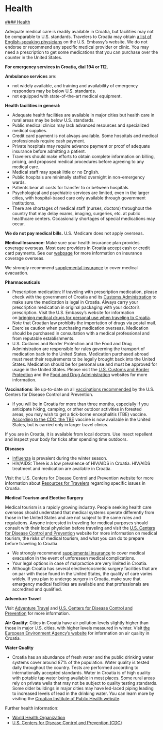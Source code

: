 # Health

[#### Health](javascript:void(0); "Health")

Adequate medical care is readily available in Croatia, but facilities may not be comparable to U.S. standards. Travelers to Croatia may obtain [a list of English-speaking physicians](https://hr.usembassy.gov/medical-assistance/) on the U.S. Embassy’s website. We do not endorse or recommend any specific medical provider or clinic. You may need a prescription to get some medications that you can purchase over the counter in the United States.

**For emergency services in Croatia, dial 194 or 112.**

**Ambulance services** are:

* not widely available, and training and availability of emergency responders may be below U.S. standards.
* not equipped with state-of-the-art medical equipment.

**Health facilities in general:**

* Adequate health facilities are available in major cities but health care in rural areas may be below U.S. standards.
* Public medical clinics may lack advanced resources and specialized medical supplies.
* Credit card payment is not always available. Some hospitals and medical professionals require cash payment.
* Private hospitals may require advance payment or proof of adequate insurance before admitting a patient.
* Travelers should make efforts to obtain complete information on billing, pricing, and proposed medical procedures before agreeing to any medical care.
* Medical staff may speak little or no English.
* Public hospitals are minimally staffed overnight in non-emergency wards.
* Patients bear all costs for transfer to or between hospitals.
* Psychological and psychiatric services are limited, even in the larger cities, with hospital-based care only available through government institutions.
* There are shortages of medical staff (nurses, doctors) throughout the country that may delay exams, imaging, surgeries, etc. at public healthcare centers. Occasionally shortages of special medications may occur.

**We do not pay medical bills.** U.S. Medicare does not apply overseas.

**Medical Insurance:** Make sure your health insurance plan provides coverage overseas. Most care providers in Croatia accept cash or credit card payments. See our [webpage](https://travel.state.gov/content/travel/en/international-travel/before-you-go/your-health-abroad/Insurance_Coverage_Overseas.html) for more information on insurance coverage overseas.

We strongly recommend [supplemental insurance](https://travel.state.gov/content/travel/en/international-travel/before-you-go/your-health-abroad/Insurance_Coverage_Overseas.html) to cover medical evacuation.

**Pharmaceuticals**

* Prescription medication: If traveling with prescription medication, please check with the government of Croatia and its [Customs Administration](https://carina.gov.hr/featured/information-for-passengers-natural-persons/bringing-in-medicine-and-narcotics/6745) to make sure the medication is legal in Croatia. Always carry your prescription medication in original packaging with your doctor’s prescription. Visit the U.S. Embassy’s website for information on [bringing medical drugs for personal use when traveling to Croatia](https://hr.usembassy.gov/medical-assistance/). Note that Croatian law prohibits the importation of drugs via postal mail.
* Exercise caution when purchasing medication overseas. Medication should be purchased in consultation with a medical professional and from reputable establishments.
* U.S. Customs and Border Protection and the Food and Drug Administration are responsible for rules governing the transport of medication back to the United States. Medication purchased abroad must meet their requirements to be legally brought back into the United States. Medication should be for personal use and must be approved for usage in the United States. Please visit the [U.S. Customs and Border Protection](https://www.cbp.gov/travel/us-citizens/know-before-you-go/prohibited-and-restricted-items) and the [Food and Drug Administration](https://www.fda.gov/drugs/buying-using-medicine-safely/buying-medicine-outside-united-states) websites for more information.

**Vaccinations**: Be up-to-date on all [vaccinations recommended](https://wwwnc.cdc.gov/travel/destinations/traveler/none/croatia?s_cid=ncezid-dgmq-travel-single-001) by the U.S. Centers for Disease Control and Prevention.

* If you will be in Croatia for more than three months, especially if you anticipate hiking, camping, or other outdoor activities in forested areas, you may wish to get a tick-borne encephalitis (TBE) vaccine. [According to the CDC, the TBE](https://wwwnc.cdc.gov/travel/diseases/tickborne-encephalitis) vaccine is now available in the United States, but is carried only in larger travel clinics.

If you are in Croatia, it is available from local doctors. Use insect repellent and inspect your body for ticks after spending time outdoors.

**Diseases**

* [Influenza](https://www.cdc.gov/flu/) is prevalent during the winter season.
* HIV/AIDS: There is a low prevalence of HIV/AIDS in Croatia. HIV/AIDS treatment and medication are available in Croatia.

Visit the U.S. Centers for Disease Control and Prevention website for more information about [Resources for Travelers](https://wwwnc.cdc.gov/travel/page/traveler-information-center) regarding specific issues in Croatia.

**Medical Tourism and Elective Surgery**

Medical tourism is a rapidly growing industry. People seeking health care overseas should understand that medical systems operate differently from those in the United States and are not subject to the same rules and regulations. Anyone interested in traveling for medical purposes should consult with their local physician before traveling and visit the [U.S. Centers for Disease Control and Prevention](https://wwwnc.cdc.gov/travel/page/medical-tourism) website for more information on medical tourism, the risks of medical tourism, and what you can do to prepare before traveling to Croatia.

* We strongly recommend [supplemental insurance](https://travel.state.gov/content/travel/en/international-travel/before-you-go/your-health-abroad/Insurance_Coverage_Overseas.html) to cover medical evacuation in the event of unforeseen medical complications.
* Your legal options in case of malpractice are very limited in Croatia.
* Although Croatia has several elective/cosmetic surgery facilities that are on par with those found in the United States, the quality of care varies widely. If you plan to undergo surgery in Croatia, make sure that emergency medical facilities are available and that professionals are accredited and qualified.

**Adventure Travel**

Visit [Adventure Travel](https://travel.state.gov/content/travel/en/international-travel/before-you-go/travelers-with-special-considerations/adventure-travel.html) and [U.S. Centers for Disease Control and Prevention](https://www.cdc.gov/) for more information.

**Air Quality**: Cities in Croatia have air pollution levels slightly higher than those in major U.S. cities, with higher levels measured in winter. Visit [the European Environment Agency’s website](https://www.eea.europa.eu/data-and-maps/explore-interactive-maps/up-to-date-air-quality-data) for information on air quality in Croatia.

**Water Quality**

* Croatia has an abundance of fresh water and the public drinking water systems cover around 87% of the population. Water quality is tested daily throughout the country. Tests are performed according to internationally accepted standards. Water in Croatia is of high quality with potable tap water being available in most places. Some rural areas rely on private wells that may not be subject to quality testing standards. Some older buildings in major cities may have led-laced piping leading to increased levels of lead in the drinking water. You can learn more by visiting the [Croatian Institute of Public Health website](https://www.hzjz.hr/en/division-of-environmental-health/drinking-water-safety-in-croatia/).

Further health information:

* [World Health Organization](https://www.who.int/)
* [U.S. Centers for Disease Control and Prevention (CDC)](https://www.cdc.gov/)